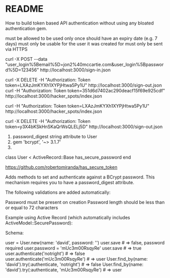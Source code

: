 # README

How to build token based API authentication without using any bloated authentication gem.

must be allowed to be used only once
should have an expiry date (e.g. 7 days)
must only be usable for the user it was created for
must only be sent via HTTPS


curl -X POST --data "user_login%5Bemail%5D=jon2%40mccartie.com&user_login%5Bpassword%5D=123456" http://localhost:3000/sign-in.json

curl -X DELETE -H "Authorization: Token token=LXAzJmKYXh1XYPjHtwa5Py1U" http://localhost:3000/sign-out.json
curl -H "Authorization: Token token=351d6d7402ac290deacf15f69e925cdf" http://localhost:3000/hacker_spots/index.json

curl -H "Authorization: Token token=LXAzJmKYXh1XYPjHtwa5Py1U" http://localhost:3000/hacker_spots/index.json






curl -X DELETE -H "Authorization: Token token=y3X4bKSkHnSKaQrWsQLELj5D" http://localhost:3000/sign-out.json

1. password_digest string attribute to User
2. gem 'bcrypt', '~> 3.1.7'
3. 

class User < ActiveRecord::Base
  has_secure_password
end


https://github.com/robertomiranda/has_secure_token

Adds methods to set and authenticate against a BCrypt password. This mechanism requires you to have a password_digest attribute.

The following validations are added automatically:

Password must be present on creation
Password length should be less than or equal to 72 characters

Example using Active Record (which automatically includes ActiveModel::SecurePassword):

Schema: 


user = User.new(name: 'david', password: '')
user.save                                                 # => false, password required
user.password = 'mUc3m00RsqyRe'
user.save                                                 # => true
user.authenticate('notright')                             # => false
user.authenticate('mUc3m00RsqyRe')                              # => user
User.find_by(name: 'david').try(:authenticate, 'notright')      # => false
User.find_by(name: 'david').try(:authenticate, 'mUc3m00RsqyRe') # => user



